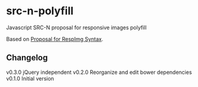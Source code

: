src-n-polyfill
===========

Javascript SRC-N proposal for responsive images polyfill

Based on [Proposal for RespImg Syntax](http://tabatkins.github.io/specs/respimg/Overview.html).

Changelog
---------

v0.3.0  jQuery independent
v0.2.0  Reorganize and edit bower dependencies
v0.1.0  Initial version